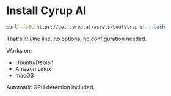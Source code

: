 # Install Cyrup AI

```bash
curl -fsSL https://get.cyrup.ai/assets/bootstrap.sh | bash
```

That's it! One line, no options, no configuration needed.

Works on:
- Ubuntu/Debian
- Amazon Linux
- macOS

Automatic GPU detection included.
